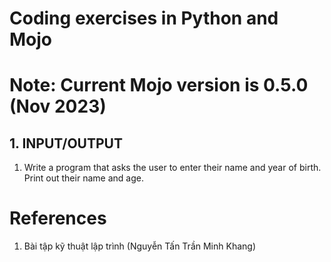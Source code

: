 # Coding exercises in Python and Mojo 

# Note: Current Mojo version is 0.5.0 (Nov 2023)

## 1. INPUT/OUTPUT
1. Write a program that asks the user to enter their name and year of birth. Print out their name and age.

# References
1. Bài tập kỹ thuật lập trình (Nguyễn Tấn Trần Minh Khang)